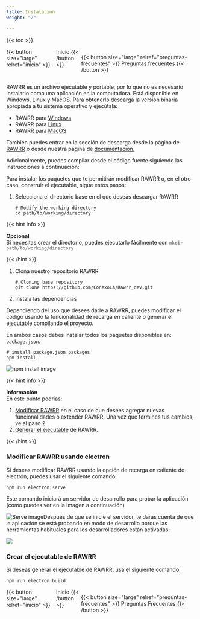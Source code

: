 ```yaml
---
title: Instalación
weight: "2"

---
```

{{< toc >}}

<div style="display: flex; justify-content: space-between">
{{< button size="large" relref="inicio" >}} <i class="arrow left"></i> Inicio  {{< /button >}}

{{< button size="large" relref="preguntas-frecuentes" >}} Preguntas frecuentes <i class="arrow right"></i>{{< /button >}}

</div>

RAWRR es un archivo ejecutable y portable, por lo que no es necesario instalarlo como una aplicación en la computadora. Está disponible en Windows, Linux y MacOS. Para obtenerlo descarga la versión binaria apropiada a tu sistema operativo y ejecútala:

* RAWRR para [Windows](https://github.com/ConexoLA/RAWRR/releases/download/v1.0.0/Windows.x64.rar)
* RAWRR para [Linux](https://github.com/ConexoLA/RAWRR/releases/download/v1.0.0/Linux.x64.zip)
* RAWRR para [MacOS](https://github.com/ConexoLA/RAWRR/releases/download/v1.0.0/MacOS.x64.zip)

También puedes entrar en la sección de descarga desde la página de [RAWRR](https://conexo.org/project/rawrr/) o desde nuestra página de [documentación.](https://rawrrdocs.netlify.app/2-usage/getting-started/)

Adicionalmente, puedes compilar desde el código fuente siguiendo las instrucciones a continuación:

Para instalar los paquetes que te permitirán modificar RAWRR o, en el otro caso, construir el ejecutable, sigue estos pasos:

1. Selecciona el directorio base en el que deseas descargar RAWRR

   ```Shell
   # Modify the working directory
   cd path/to/working/directory
   ```

{{< hint info >}} 

**Opcional**  
Si necesitas crear el directorio, puedes ejecutarlo fácilmente con <span style="color:grey">**`mkdir path/to/working/directory`**</span>

{{< /hint >}}

1. Clona nuestro repositorio RAWRR

   ```Shell
   # Cloning base repository
   git clone https://github.com/ConexoLA/Rawrr_dev.git
   ```
2. Instala las dependencias

Dependiendo del uso que desees darle a RAWRR, puedes modificar el código usando la funcionalidad de recarga en caliente o generar el ejecutable compilando el proyecto.

En ambos casos debes instalar todos los paquetes disponibles en: `package.json`.

```Shell
# install package.json packages
npm install
```

![npm install image](/images/npm_install.png)

{{< hint info >}} 

**Información**  
En este punto podrías:

1. [Modificar RAWRR](#modify-rawrr-using-electron) en el caso de que desees agregar nuevas funcionalidades o extender RAWRR. Una vez que termines tus cambios, ve al paso 2.
2. [Generar el ejecutable](#create-the-rawrr-executable) de RAWRR.

{{< /hint >}}

### Modificar RAWRR usando electron

Si deseas modificar RAWRR usando la opción de recarga en caliente de electron, puedes usar el siguiente comando:

```Shell
npm run electron:serve
```

Este comando iniciará un servidor de desarrollo para probar la aplicación (como puedes ver en la imagen a continuación)

![Serve image](/images/serve.png)Después de que se inicie el servidor, te darás cuenta de que la aplicación se está probando en modo de desarrollo porque las herramientas habituales para los desarrolladores están activadas:

 ![](/images/image-1.png)

### Crear el ejecutable de RAWRR

Si deseas generar el ejecutable de RAWRR, usa el siguiente comando:

```Shell
npm run electron:build
```

<div style="display: flex; justify-content: space-between">
{{< button size="large" relref="inicio" >}} <i class="arrow left"></i> Inicio {{< /button >}}

{{< button size="large" relref="preguntas-frecuentes" >}} Preguntas Frecuentes <i class="arrow right"></i>{{< /button >}}

</div>